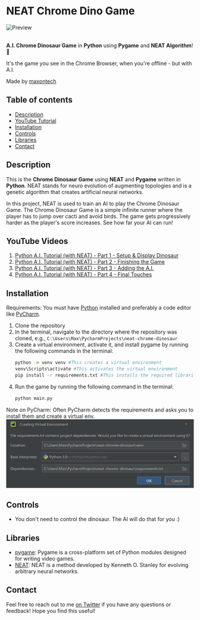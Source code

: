 # NEAT Chrome Dino Game

![Preview](/preview.gif)
<br>
<br>

**A.I. Chrome Dinosaur Game** in **Python** using **Pygame** and **NEAT Algorithm**! 🦖

It's the game you see in the Chrome Browser, when you're offline - but with A.I. 

Made by [maxontech](https://twitter.com/max_on_tech)

## Table of contents

- [Description](#description)
- [YouTube Tutorial](#youtube-tutorial)
- [Installation](#installation)
- [Controls](#controls)
- [Libraries](#libraries)
- [Contact](#contact)

## Description

This is the **Chrome Dinosaur Game** using **NEAT** and **Pygame** written in **Python**. 
NEAT stands for neuro evolution of augmenting topologies and is a genetic algorithm that creates artificial neural networks.

In this project, NEAT is used to train an AI to play the Chrome Dinosaur Game.
The Chrome Dinosaur Game is a simple infinite runner where the player has to jump over cacti and avoid birds. 
The game gets progressively harder as the player's score increases. See how far your AI can run!


## YouTube Videos

1. [Python A.I. Tutorial (with NEAT) - Part 1 - Setup & Display Dinosaur](https://youtu.be/GKmD26lH51U)
2. [Python A.I. Tutorial (with NEAT) - Part 2 - Finishing the Game](https://youtu.be/K3IK1smbQuc)
3. [Python A.I. Tutorial (with NEAT) - Part 3 - Adding the A.I.](https://youtu.be/rDwaeXuQaEI)
4. [Python A.I. Tutorial (with NEAT) - Part 4 - Final Touches](https://youtu.be/6BZgNCnh8kc)

## Installation
Requirements: You must have [Python](https://www.python.org/downloads/) installed and preferably a code editor like [PyCharm](https://www.jetbrains.com/pycharm/download/).

1. Clone the repository 
2. In the terminal, navigate to the directory where the repository was cloned, e.g., `C:\Users\Max\PycharmProjects\neat-chrome-dinosaur`
3. Create a virtual environment, activate it, and install pygame by running the following commands in the terminal:
    ```bash
    python -m venv venv #This creates a virtual environment
    venv\Scripts\activate #This activates the virtual environment
    pip install -r requirements.txt #This installs the required libraries
    ```
4. Run the game by running the following command in the terminal:
    ```bash
    python main.py
    ```
Note on PyCharm: Often PyCharm detects the requirements and asks you to install them and create a virtual env. 
![Preview](/pycharm-requirements.PNG)

## Controls
- You don't need to control the dinosaur. The AI will do that for you :)

## Libraries

- [pygame](https://www.pygame.org/news): Pygame is a cross-platform set of Python modules designed for writing video games.
- [NEAT](https://neat-python.readthedocs.io/en/latest/): NEAT is a method developed by Kenneth O. Stanley for evolving arbitrary neural networks.

## Contact

Feel free to reach out to me [on Twitter](https://twitter.com/max_on_tech) if you have any questions or feedback! Hope you find this useful!